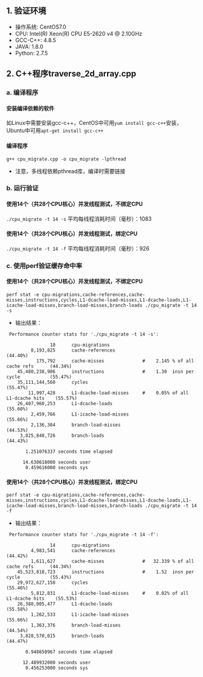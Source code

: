## 1. 验证环境
* 操作系统: CentOS7.0
* CPU: Intel(R) Xeon(R) CPU E5-2620 v4 @ 2.10GHz
* GCC-C++: 4.8.5
* JAVA: 1.8.0
* Python: 2.7.5
## 2. C++程序traverse_2d_array.cpp
### a. 编译程序
#### 安装编译依赖的软件
如Linux中需要安装gcc-c++，CentOS中可用`yum install gcc-c++`安装，Ubuntu中可用`apt-get install gcc-c++`
#### 编译程序
`g++ cpu_migrate.cpp -o cpu_migrate -lpthread`
* 注意，多线程依赖pthread库，编译时需要链接
### b. 运行验证
#### 使用14个（共28个CPU核心）并发线程测试，不绑定CPU
`./cpu_migrate -t 14 -s`
平均每线程消耗时间（毫秒）：1083
#### 使用14个（共28个CPU核心）并发线程测试，绑定CPU
`./cpu_migrate -t 14 -f`
平均每线程消耗时间（毫秒）：926
### c. 使用perf验证缓存命中率
#### 使用14个（共28个CPU核心）并发线程测试，不绑定CPU
`perf stat -e cpu-migrations,cache-references,cache-misses,instructions,cycles,L1-dcache-load-misses,L1-dcache-loads,L1-icache-load-misses,branch-load-misses,branch-loads ./cpu_migrate -t 14 -s`
* 输出结果：
```
 Performance counter stats for './cpu_migrate -t 14 -s':

                10      cpu-migrations
         8,193,825      cache-references                                              (44.40%)
           175,792      cache-misses              #    2.145 % of all cache refs      (44.34%)
    45,480,238,906      instructions              #    1.30  insn per cycle           (55.47%)
    35,111,144,560      cycles                                                        (55.47%)
        11,997,428      L1-dcache-load-misses     #    0.05% of all L1-dcache hits    (55.57%)
    26,407,960,253      L1-dcache-loads                                               (55.60%)
         2,459,766      L1-icache-load-misses                                         (55.66%)
         2,136,304      branch-load-misses                                            (44.53%)
     3,825,848,726      branch-loads                                                  (44.43%)

       1.251076337 seconds time elapsed

      14.630618000 seconds user
       0.459616000 seconds sys
```
#### 使用14个（共28个CPU核心）并发线程测试，绑定CPU
`perf stat -e cpu-migrations,cache-references,cache-misses,instructions,cycles,L1-dcache-load-misses,L1-dcache-loads,L1-icache-load-misses,branch-load-misses,branch-loads ./cpu_migrate -t 14 -f`
* 输出结果：
```
 Performance counter stats for './cpu_migrate -t 14 -f':

                14      cpu-migrations
         4,983,541      cache-references                                              (44.42%)
         1,611,627      cache-misses              #   32.339 % of all cache refs      (44.34%)
    45,523,818,723      instructions              #    1.52  insn per cycle           (55.43%)
    29,972,627,158      cycles                                                        (55.46%)
         5,812,831      L1-dcache-load-misses     #    0.02% of all L1-dcache hits    (55.53%)
    26,388,005,477      L1-dcache-loads                                               (55.58%)
         1,262,533      L1-icache-load-misses                                         (55.66%)
         1,363,376      branch-load-misses                                            (44.54%)
     3,828,570,015      branch-loads                                                  (44.47%)

       0.948650967 seconds time elapsed

      12.489932000 seconds user
       0.456253000 seconds sys
```
